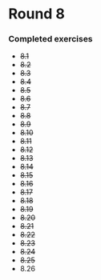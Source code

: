 # Round 8

### Completed exercises


* ~~8.1~~
* ~~8.2~~
* ~~8.3~~
* ~~8.4~~
* ~~8.5~~
* ~~8.6~~
* ~~8.7~~
* ~~8.8~~
* ~~8.9~~
* ~~8.10~~
* ~~8.11~~
* ~~8.12~~
* ~~8.13~~
* ~~8.14~~
* ~~8.15~~
* ~~8.16~~
* ~~8.17~~
* ~~8.18~~
* ~~8.19~~
* ~~8.20~~
* ~~8.21~~
* ~~8.22~~
* ~~8.23~~
* ~~8.24~~
* ~~8.25~~
* 8.26
